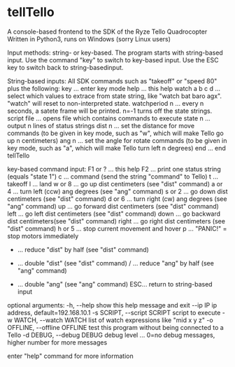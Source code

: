 # tellTello
A console-based frontend to the SDK of the Ryze Tello Quadrocopter
Written in Python3, runs on Windows (sorry Linux users)

Input methods: string- or key-based.
The program starts with string-based input. Use the command "key" to switch to key-based input.
Use the ESC key to switch back to string-basedinput.

String-based inputs: All SDK commands such as "takeoff" or "speed 80" plus the following:
key     ... enter key mode
help    ... this help
watch a b c d ... select which values to extrace from state string, like "watch bat baro agx". "watch" will reset to non-interpreted state.
watchperiod n ... every n seconds, a satete frame will be printed. n=-1 turns off the state strings.
script file   ... opens file which contains commands to execute
state n ... output n lines of status strings
dist  n ... set the distance for move commands (to be given in key mode, such as "w", which will make Tello go up n centimeters)
ang   n ... set the angle for rotate commands (to be given in key mode, such as "a", which will make Tello turn left n degrees)
end     ... end tellTello

key-based command input:
F1 or ? ... this help
F2 ... print one status string (equals "state 1")
c  ... command (send the string "command" to Tello)
t  ... takeoff
l  ... land
w or 8 ... go up dist centimeters      (see "dist" command)
a or 4 ... turn left (ccw) ang degrees (see "ang"  command)
s or 2 ... go down dist centimeters    (see "dist" command)
d or 6 ... turn right (cw) ang degrees (see "ang"  command)
up     ... go forward dist centimeters (see "dist" command)
left   ... go left dist centimeters    (see "dist" command)
down   ... go backward dist centimeters(see "dist" command)
right  ... go right dist centimeters   (see "dist" command)
h or 5 ... stop current movement and hover
p  ... "PANIC!" = stop motors immediately
-  ... reduce "dist" by half         (see "dist" command)
+  ... double "dist"                 (see "dist" command)
/  ... reduce "ang" by half          (see "ang" command)
*  ... double "ang"                  (see "ang" command)
ESC... return to string-based input

>

optional arguments:
  -h, --help            show this help message and exit
  --ip IP               ip address, default=192.168.10.1
  -s SCRIPT, --script SCRIPT
                        script to execute
  -w WATCH, --watch WATCH
                        list of watch expressions like "mid x y z"
  -o OFFLINE, --offline OFFLINE
                        test this program without being connected to a Tello
  -d DEBUG, --debug DEBUG
                        debug level ... 0=no debug messages, higher number for
                        more messages

enter "help" command for more information


